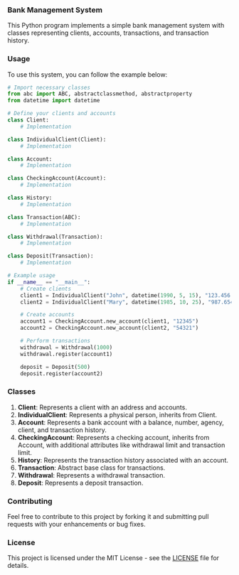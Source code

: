 ### Bank Management System

This Python program implements a simple bank management system with classes representing clients, accounts, transactions, and transaction history.

### Usage

To use this system, you can follow the example below:

```python
# Import necessary classes
from abc import ABC, abstractclassmethod, abstractproperty
from datetime import datetime

# Define your clients and accounts
class Client:
    # Implementation

class IndividualClient(Client):
    # Implementation

class Account:
    # Implementation

class CheckingAccount(Account):
    # Implementation

class History:
    # Implementation

class Transaction(ABC):
    # Implementation

class Withdrawal(Transaction):
    # Implementation

class Deposit(Transaction):
    # Implementation

# Example usage
if __name__ == "__main__":
    # Create clients
    client1 = IndividualClient("John", datetime(1990, 5, 15), "123.456.789-00", "Street A, 123")
    client2 = IndividualClient("Mary", datetime(1985, 10, 25), "987.654.321-00", "Street B, 456")

    # Create accounts
    account1 = CheckingAccount.new_account(client1, "12345")
    account2 = CheckingAccount.new_account(client2, "54321")

    # Perform transactions
    withdrawal = Withdrawal(1000)
    withdrawal.register(account1)

    deposit = Deposit(500)
    deposit.register(account2)
```

### Classes

1. **Client**: Represents a client with an address and accounts.
2. **IndividualClient**: Represents a physical person, inherits from Client.
3. **Account**: Represents a bank account with a balance, number, agency, client, and transaction history.
4. **CheckingAccount**: Represents a checking account, inherits from Account, with additional attributes like withdrawal limit and transaction limit.
5. **History**: Represents the transaction history associated with an account.
6. **Transaction**: Abstract base class for transactions.
7. **Withdrawal**: Represents a withdrawal transaction.
8. **Deposit**: Represents a deposit transaction.

### Contributing

Feel free to contribute to this project by forking it and submitting pull requests with your enhancements or bug fixes.

### License

This project is licensed under the MIT License - see the [LICENSE](LICENSE) file for details.
